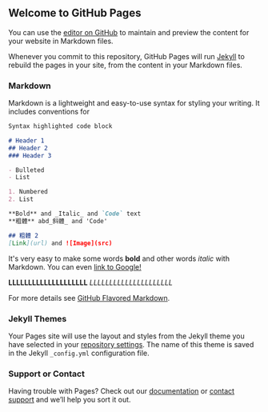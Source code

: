 ## Welcome to GitHub Pages

You can use the [editor on GitHub](https://github.com/tengyalun/pubnub_EX1/edit/master/README.md) to maintain and preview the content for your website in Markdown files.

Whenever you commit to this repository, GitHub Pages will run [Jekyll](https://jekyllrb.com/) to rebuild the pages in your site, from the content in your Markdown files.

### Markdown

Markdown is a lightweight and easy-to-use syntax for styling your writing. It includes conventions for

```markdown
Syntax highlighted code block

# Header 1
## Header 2
### Header 3

- Bulleted
- List

1. Numbered
2. List

**Bold** and _Italic_ and `Code` text
**粗體** abd_斜體_ and 'Code'  

## 粗體 2
[Link](url) and ![Image](src)
```

It's very easy to make some words **bold** and other words *italic* with Markdown. You can even [link to Google!](http://google.com)







**LLLLLLLLLLLLLLLLLLLL**
*LLLLLLLLLLLLLLLLLLLLL*







For more details see [GitHub Flavored Markdown](https://guides.github.com/features/mastering-markdown/).

### Jekyll Themes

Your Pages site will use the layout and styles from the Jekyll theme you have selected in your [repository settings](https://github.com/tengyalun/pubnub_EX1/settings). The name of this theme is saved in the Jekyll `_config.yml` configuration file.

### Support or Contact

Having trouble with Pages? Check out our [documentation](https://help.github.com/categories/github-pages-basics/) or [contact support](https://github.com/contact) and we’ll help you sort it out.
